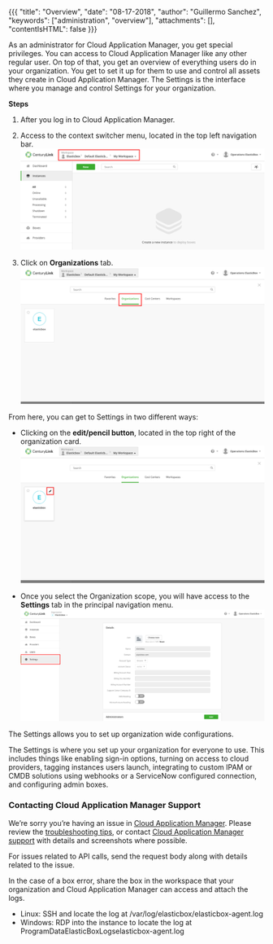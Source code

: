 {{{
"title": "Overview",
"date": "08-17-2018",
"author": "Guillermo Sanchez",
"keywords": ["administration", "overview"],
"attachments": [],
"contentIsHTML": false
}}}

As an administrator for Cloud Application Manager, you get special privileges. You can access to Cloud Application Manager like any other regular user. On top of that, you get an overview of everything users do in your organization. You get to set it up for them to use and control all assets they create in Cloud Application Manager.
The Settings is the interface where you manage and control Settings for your organization.

**Steps**

1. After you log in to Cloud Application Manager.
2. Access to the context switcher menu, located in the top left navigation bar.
   ![admin-overview1.png](../../images/cloud-application-manager/admin-overview1.png)

3. Click on **Organizations** tab.
   ![admin-overview2.png](../../images/cloud-application-manager/admin-overview2.png)

From here, you can get to Settings in two different ways:

* Clicking on the **edit/pencil button**, located in the top right of the organization card.
  ![admin-overview3.png](../../images/cloud-application-manager/admin-overview3.png)

* Once you select the Organization scope, you will have access to the **Settings** tab in the principal navigation menu.
  ![admin-overview4.png](../../images/cloud-application-manager/admin-overview4.png)

The Settings allows you to set up organization wide configurations.

The Settings is where you set up your organization for everyone to use. This includes things like enabling sign-in options, turning on access to cloud providers, tagging instances users launch, integrating to custom IPAM or CMDB solutions using webhooks or a ServiceNow configured connection, and configuring admin boxes.

### Contacting Cloud Application Manager Support

We’re sorry you’re having an issue in [Cloud Application Manager](https://www.ctl.io/cloud-application-manager/). Please review the [troubleshooting tips](../Troubleshooting/troubleshooting-tips.md), or contact [Cloud Application Manager support](mailto:incident@CenturyLink.com) with details and screenshots where possible.

For issues related to API calls, send the request body along with details related to the issue.

In the case of a box error, share the box in the workspace that your organization and Cloud Application Manager can access and attach the logs.
* Linux: SSH and locate the log at /var/log/elasticbox/elasticbox-agent.log
* Windows: RDP into the instance to locate the log at ProgramDataElasticBoxLogselasticbox-agent.log
